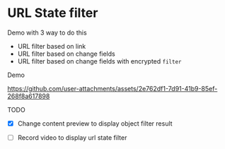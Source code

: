 # URL State filter

Demo with 3 way to do this

* URL filter based on link
* URL filter based on change fields
* URL filter based on change fields with encrypted `filter`


Demo

https://github.com/user-attachments/assets/2e762df1-7d91-41b9-85ef-268f8a617898


TODO

- [x] Change content preview to display object filter result
- [ ] Record video to display url state filter






